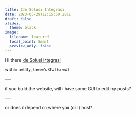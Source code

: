 ```yaml
---
title: Ide Solusi Integrasi
date: 2023-05-29T12:15:50.286Z
draft: false
slides:
  theme: black
image:
  filename: featured
  focal_point: Smart
  preview_only: false
---
```

Hi there [Ide Solusi Integrasi](https://www.idesolusi.co.id/)

w﻿ithin netlify, there's GUI to edit

\-﻿--

i﻿f you build the website, will i have some GUI to edit my posts?

\-﻿--

o﻿r does it depend on where you (or I) host?